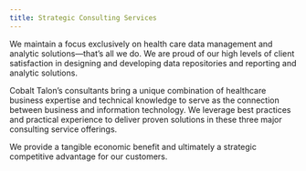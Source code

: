 ```yaml
---
title: Strategic Consulting Services
---
```


We maintain a focus exclusively on health care data management and analytic solutions—that’s all we do. We are proud of our high levels of client satisfaction in designing and developing data repositories and reporting and analytic solutions.
 
Cobalt Talon’s consultants bring a unique combination of healthcare business expertise and technical knowledge to serve as the connection between business and information technology. We leverage best practices and practical experience to deliver proven solutions in these three major consulting service offerings.
 
We provide a tangible economic benefit and ultimately a strategic competitive advantage for our customers.
